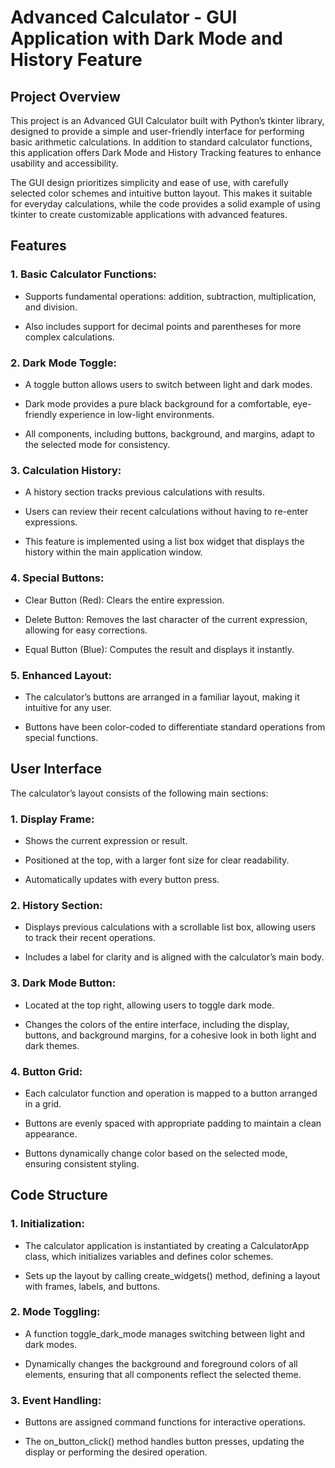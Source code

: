 # Advanced Calculator - GUI Application with Dark Mode and History Feature

## Project Overview

This project is an Advanced GUI Calculator built with Python’s tkinter library, designed to provide a simple and user-friendly interface for 
performing basic arithmetic calculations. In addition to standard calculator functions, this application offers Dark Mode and History Tracking 
features to enhance usability and accessibility.

The GUI design prioritizes simplicity and ease of use, with carefully selected color schemes and intuitive button layout.
This makes it suitable for everyday calculations, while the code provides a solid example of using tkinter to create customizable applications with advanced features.

## Features

### 1. Basic Calculator Functions:
- Supports fundamental operations: addition, subtraction, multiplication, and division.

- Also includes support for decimal points and parentheses for more complex calculations.

### 2. Dark Mode Toggle:
- A toggle button allows users to switch between light and dark modes.

- Dark mode provides a pure black background for a comfortable, eye-friendly experience in low-light environments.

- All components, including buttons, background, and margins, adapt to the selected mode for consistency.

### 3. Calculation History:
- A history section tracks previous calculations with results.

- Users can review their recent calculations without having to re-enter expressions.

- This feature is implemented using a list box widget that displays the history within the main application window.

### 4. Special Buttons:
- Clear Button (Red): Clears the entire expression.

- Delete Button: Removes the last character of the current expression, allowing for easy corrections.

- Equal Button (Blue): Computes the result and displays it instantly.

### 5. Enhanced Layout:
- The calculator’s buttons are arranged in a familiar layout, making it intuitive for any user.

- Buttons have been color-coded to differentiate standard operations from special functions.

## User Interface

The calculator’s layout consists of the following main sections:

### 1. Display Frame:
- Shows the current expression or result.

- Positioned at the top, with a larger font size for clear readability.

- Automatically updates with every button press.

### 2. History Section:
- Displays previous calculations with a scrollable list box, allowing users to track their recent operations.

- Includes a label for clarity and is aligned with the calculator’s main body.

### 3. Dark Mode Button:
- Located at the top right, allowing users to toggle dark mode.

- Changes the colors of the entire interface, including the display, buttons, and background margins, for a cohesive look in both light and dark themes.

### 4. Button Grid:
- Each calculator function and operation is mapped to a button arranged in a grid.

- Buttons are evenly spaced with appropriate padding to maintain a clean appearance.

- Buttons dynamically change color based on the selected mode, ensuring consistent styling.

## Code Structure

### 1. Initialization:
- The calculator application is instantiated by creating a CalculatorApp class, which initializes variables and defines color schemes.

- Sets up the layout by calling create_widgets() method, defining a layout with frames, labels, and buttons.

### 2. Mode Toggling:
- A function toggle_dark_mode manages switching between light and dark modes.

- Dynamically changes the background and foreground colors of all elements, ensuring that all components reflect the selected theme.

### 3. Event Handling:
- Buttons are assigned command functions for interactive operations.

- The on_button_click() method handles button presses, updating the display or performing the desired operation.



